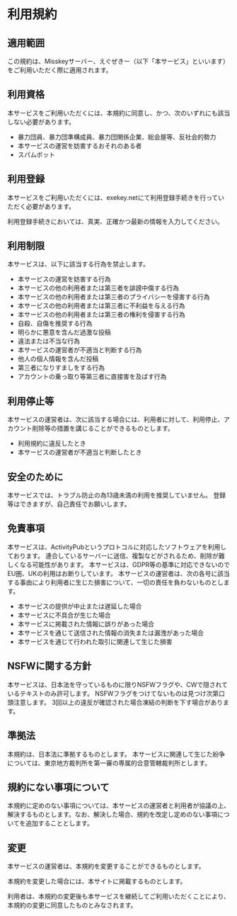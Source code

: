 # 利用規約

## 適用範囲

この規約は、Misskeyサーバー、えぐぜきー（以下「本サービス」といいます）をご利用いただく際に適用されます。

## 利用資格

本サービスをご利用いただくには、本規約に同意し、かつ、次のいずれにも該当しない必要があります。

- 暴力団員、暴力団準構成員、暴力団関係企業、総会屋等、反社会的勢力
- 本サービスの運営を妨害するおそれのある者
- スパムボット

## 利用登録

本サービスをご利用いただくには、exekey.netにて利用登録手続きを行っていただく必要があります。

利用登録手続きにおいては、真実、正確かつ最新の情報を入力してください。

## 利用制限

本サービスは、以下に該当する行為を禁止します。

- 本サービスの運営を妨害する行為
- 本サービスの他の利用者または第三者を誹謗中傷する行為
- 本サービスの他の利用者または第三者のプライバシーを侵害する行為
- 本サービスの他の利用者または第三者に不利益を与える行為
- 本サービスの他の利用者または第三者の権利を侵害する行為
- 自殺、自傷を推奨する行為
- 明らかに悪意を含んだ過激な投稿
- 違法または不当な行為
- 本サービスの運営者が不適当と判断する行為
- 他人の個人情報を含んだ投稿
- 第三者になりすましをする行為
- アカウントの乗っ取り等第三者に直接害を及ばす行為

## 利用停止等

本サービスの運営者は、次に該当する場合には、利用者に対して、利用停止、アカウント削除等の措置を講じることができるものとします。

- 利用規約に違反したとき
- 本サービスの運営者が不適当と判断したとき

## 安全のために

本サービスでは、トラブル防止の為13歳未満の利用を推奨していません。
登録等はできますが、自己責任でお願いします。

## 免責事項

本サービスは、ActivityPubというプロトコルに対応したソフトウェアを利用しております。
連合しているサーバーに送信、複製などがされるため、削除が難しくなる可能性があります。
本サービスは、GDPR等の基準に対応できないのでEU圏、UKの利用はお断りしています。
本サービスの運営者は、次の各号に該当する事由により利用者に生じた損害について、一切の責任を負わないものとします。

- 本サービスの提供が中止または遅延した場合
- 本サービスに不具合が生じた場合
- 本サービスに掲載された情報に誤りがあった場合
- 本サービスを通じて送信された情報の消失または漏洩があった場合
- 本サービスを通じて行われた取引に関連して生じた損害

## NSFWに関する方針

本サービスは、日本法を守っているものに限りNSFWフラグや、CWで隠されているテキストのみ許可します。
NSFWフラグをつけてないものは見つけ次第口頭注意します。
3回以上の違反が確認された場合凍結の判断を下す場合があります。

## 準拠法

本規約は、日本法に準拠するものとします。
本サービスに関連して生じた紛争については、東京地方裁判所を第一審の専属的合意管轄裁判所とします。

## 規約にない事項について

本規約に定めのない事項については、本サービスの運営者と利用者が協議の上、解決するものとします。なお、解決した場合、規約を改定し定めのない事項についてを追加することとします。

## 変更

本サービスの運営者は、本規約を変更することができるものとします。

本規約を変更した場合には、本サイトに掲載するものとします。

利用者は、本規約の変更後も本サービスを継続してご利用いただくことにより、本規約の変更に同意したものとみなされます。
